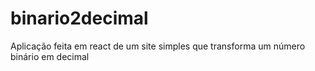 # binario2decimal
Aplicação feita em react de um site simples que transforma um número binário em decimal
